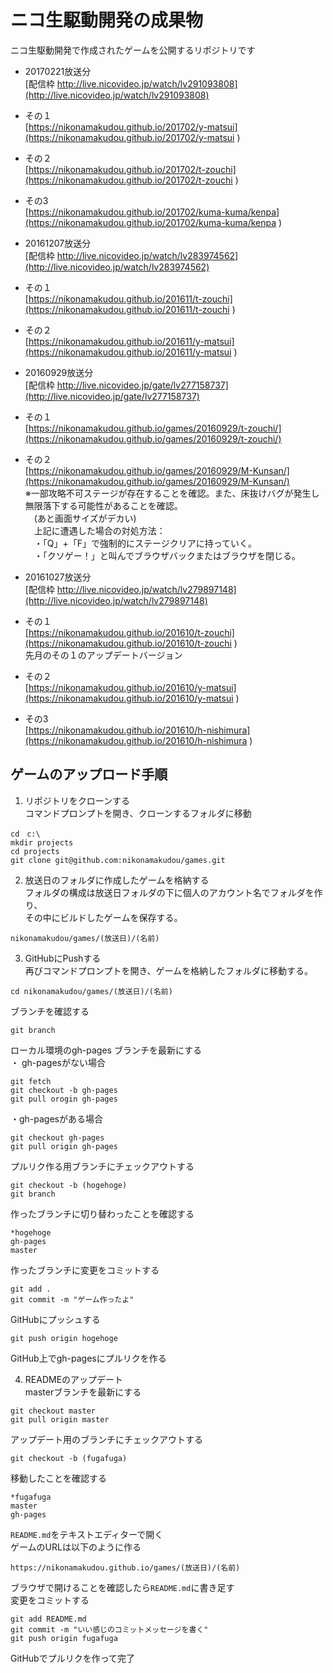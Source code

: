 # ニコ生駆動開発の成果物  

ニコ生駆動開発で作成されたゲームを公開するリポジトリです

- 20170221放送分  
[配信枠 http://live.nicovideo.jp/watch/lv291093808](http://live.nicovideo.jp/watch/lv291093808)
 - その１  
 [https://nikonamakudou.github.io/201702/y-matsui](https://nikonamakudou.github.io/201702/y-matsui )
 - その２  
 [https://nikonamakudou.github.io/201702/t-zouchi](https://nikonamakudou.github.io/201702/t-zouchi )  
 - その3  
 [https://nikonamakudou.github.io/201702/kuma-kuma/kenpa](https://nikonamakudou.github.io/201702/kuma-kuma/kenpa )  


- 20161207放送分  
[配信枠 http://live.nicovideo.jp/watch/lv283974562](http://live.nicovideo.jp/watch/lv283974562)
 - その１  
 [https://nikonamakudou.github.io/201611/t-zouchi](https://nikonamakudou.github.io/201611/t-zouchi )  
 - その２  
 [https://nikonamakudou.github.io/201611/y-matsui](https://nikonamakudou.github.io/201611/y-matsui )


- 20160929放送分  
[配信枠 http://live.nicovideo.jp/gate/lv277158737](http://live.nicovideo.jp/gate/lv277158737)  
 - その１  
 [https://nikonamakudou.github.io/games/20160929/t-zouchi/](https://nikonamakudou.github.io/games/20160929/t-zouchi/)
 - その２  
 [https://nikonamakudou.github.io/games/20160929/M-Kunsan/](https://nikonamakudou.github.io/games/20160929/M-Kunsan/)  
 ※一部攻略不可ステージが存在することを確認。また、床抜けバグが発生し無限落下する可能性があることを確認。  
 　(あと画面サイズがデカい)  
 　上記に遭遇した場合の対処方法：  
 　・「Q」+「F」で強制的にステージクリアに持っていく。  
 　・「クソゲー！」と叫んでブラウザバックまたはブラウザを閉じる。  

- 20161027放送分  
[配信枠 http://live.nicovideo.jp/watch/lv279897148](http://live.nicovideo.jp/watch/lv279897148)
 - その１  
 [https://nikonamakudou.github.io/201610/t-zouchi](https://nikonamakudou.github.io/201610/t-zouchi )  
 先月のその１のアップデートバージョン
 - その２  
 [https://nikonamakudou.github.io/201610/y-matsui](https://nikonamakudou.github.io/201610/y-matsui )
 - その3  
 [https://nikonamakudou.github.io/201610/h-nishimura](https://nikonamakudou.github.io/201610/h-nishimura )


## ゲームのアップロード手順
1. リポジトリをクローンする  
コマンドプロンプトを開き、クローンするフォルダに移動  
```
cd　c:\  
mkdir projects
cd projects
git clone git@github.com:nikonamakudou/games.git
```  

2.  放送日のフォルダに作成したゲームを格納する  
フォルダの構成は放送日フォルダの下に個人のアカウント名でフォルダを作り、  
その中にビルドしたゲームを保存する。  
```
nikonamakudou/games/(放送日)/(名前)  
```

3. GitHubにPushする  
再びコマンドプロンプトを開き、ゲームを格納したフォルダに移動する。  
```
cd nikonamakudou/games/(放送日)/(名前)
```
ブランチを確認する
```
git branch
```
ローカル環境のgh-pages ブランチを最新にする   
・ gh-pagesがない場合
```
git fetch
git checkout -b gh-pages
git pull orogin gh-pages
```
・gh-pagesがある場合
```
git checkout gh-pages
git pull origin gh-pages
```  
プルリク作る用ブランチにチェックアウトする  
```  
git checkout -b (hogehoge)  
git branch
```
作ったブランチに切り替わったことを確認する
```
*hogehoge
gh-pages
master
```
作ったブランチに変更をコミットする
```
git add .
git commit -m "ゲーム作ったよ"
```
GitHubにプッシュする
```
git push origin hogehoge
```
GitHub上でgh-pagesにプルリクを作る  

4. READMEのアップデート  
masterブランチを最新にする
```
git checkout master
git pull origin master
```
アップデート用のブランチにチェックアウトする
```
git checkout -b (fugafuga)
```
移動したことを確認する
```
*fugafuga
master
gh-pages
```
`README.md`をテキストエディターで開く  
ゲームのURLは以下のように作る  
```
https://nikonamakudou.github.io/games/(放送日)/(名前)  
```
ブラウザで開けることを確認したら`README.md`に書き足す  
変更をコミットする  
```
git add README.md
git commit -m "いい感じのコミットメッセージを書く"
git push origin fugafuga
```
GitHubでプルリクを作って完了
